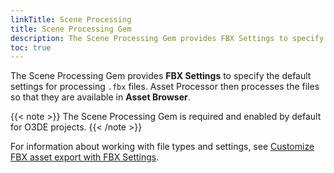 ```yaml
---
linkTitle: Scene Processing
title: Scene Processing Gem
description: The Scene Processing Gem provides FBX Settings to specify the default settings for processing .fbx files for actors, meshes, motions, and PhysX.
toc: true
---
```


The Scene Processing Gem provides **FBX Settings** to specify the default settings for processing `.fbx` files. Asset Processor then processes the files so that they are available in **Asset Browser**.

{{< note >}}
The Scene Processing Gem is required and enabled by default for O3DE projects.
{{< /note >}}

For information about working with file types and settings, see [Customize FBX asset export with FBX Settings](/docs/user-guide/assets/scene-settings/).
